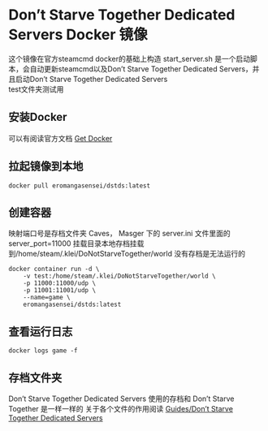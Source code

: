 # Don’t Starve Together Dedicated Servers  Docker 镜像
这个镜像在官方steamcmd docker的基础上构造
start_server.sh 是一个启动脚本，会自动更新steamcmd以及Don’t Starve Together Dedicated Servers，并且启动Don’t Starve Together Dedicated Servers  
test文件夹测试用  
## 安装Docker
可以有阅读官方文档 [Get Docker](https://docs.docker.com/get-docker/)  
## 拉起镜像到本地
```
docker pull eromangasensei/dstds:latest
```
## 创建容器
映射端口号是存档文件夹 Caves， Masger 下的 server.ini 文件里面的server_port=11000
挂载目录本地存档挂载到/home/steam/.klei/DoNotStarveTogether/world 没有存档是无法运行的
```
docker container run -d \
    -v test:/home/steam/.klei/DoNotStarveTogether/world \
    -p 11000:11000/udp \
    -p 11001:11001/udp \
    --name=game \
    eromangasensei/dstds:latest
```
## 查看运行日志
```
docker logs game -f
```
## 存档文件夹
Don’t Starve Together Dedicated Servers 使用的存档和 Don’t Starve Together 是一样一样的
关于各个文件的作用阅读 [Guides/Don’t Starve Together Dedicated Servers](https://dontstarve.fandom.com/wiki/Guides/Don%E2%80%99t_Starve_Together_Dedicated_Servers)
